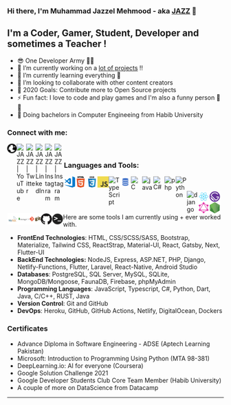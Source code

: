 ### Hi there, I'm Muhammad Jazzel Mehmood - aka [JAZZ](https://jazzel.me/) 👋

## I'm a Coder, Gamer, Student, Developer and sometimes a Teacher !

- 😎 One Developer Army 💪💪
- 🔭 I’m currently working on a [lot of projects](https://jazzel.me/) !!
- 🌱 I’m currently learning everything 🤣
- 👯 I’m looking to collaborate with other content creators
- 🥅 2020 Goals: Contribute more to Open Source projects
- ⚡ Fun fact: I love to code and play games and I'm also a funny person 🤣🤣
- 📖 Doing bachelors in Computer Engineeing from Habib University

### Connect with me:

[<img align="left" style="fill: red !important;" alt="JAZZ | Website" width="22px" src="https://raw.githubusercontent.com/iconic/open-iconic/master/svg/globe.svg" />][website]
[<img style="fill: red;" align="left" alt="JAZZ | YouTube" width="22px" src="https://cdn.jsdelivr.net/npm/simple-icons@v3/icons/youtube.svg" />][youtube]
[<img style="fill: red;" align="left" alt="JAZZ | Twitter" width="22px" src="https://cdn.jsdelivr.net/npm/simple-icons@v3/icons/twitter.svg" />][twitter]
[<img style="fill: red;"  align="left" alt="JAZZ | LinkedIn" width="22px" src="https://cdn.jsdelivr.net/npm/simple-icons@v3/icons/linkedin.svg" />][linkedin]
[<img style="fill: red;"  align="left" alt="JAZZ | Instagram" width="22px" src="https://cdn.jsdelivr.net/npm/simple-icons@v3/icons/instagram.svg" />][instagram]
[<img style="fill: red;"  align="left" alt="JAZZ | Instagram" width="22px" src="https://cdn.jsdelivr.net/npm/simple-icons@3.5.0/icons/facebook.svg" />][facebook]

<br />

### Languages and Tools:

<div>
<img align="left" alt="Visual Studio Code" width="26px" src="https://raw.githubusercontent.com/github/explore/80688e429a7d4ef2fca1e82350fe8e3517d3494d/topics/visual-studio-code/visual-studio-code.png" />
<img align="left" alt="html5" width="26px" src="https://raw.githubusercontent.com/github/explore/80688e429a7d4ef2fca1e82350fe8e3517d3494d/topics/html/html.png" />
<img align="left" alt="CSS3" width="26px" src="https://raw.githubusercontent.com/github/explore/80688e429a7d4ef2fca1e82350fe8e3517d3494d/topics/css/css.png" />
<img align="left" alt="javascript" width="26px" src="https://raw.githubusercontent.com/github/explore/80688e429a7d4ef2fca1e82350fe8e3517d3494d/topics/javascript/javascript.png" />
<img align="left" alt="TypeScript" width="26px" src="https://cdn.jsdelivr.net/npm/programming-languages-logos@0.0.3/src/typescript/typescript.svg" />
<img align="left" alt="sql" width="26px" src="https://raw.githubusercontent.com/github/explore/80688e429a7d4ef2fca1e82350fe8e3517d3494d/topics/sql/sql.png" />
<img align="left" alt="C" width="26px" src="https://cdn.jsdelivr.net/npm/programming-languages-logos@0.0.3/src/c/c.svg" />
<img align="left" alt="java" width="26px" src="https://cdn.jsdelivr.net/npm/programming-languages-logos@0.0.3/src/java/java.svg" />
<img align="left" alt="C#" width="26px" src="https://cdn.jsdelivr.net/npm/programming-languages-logos@0.0.3/src/csharp/csharp.svg" />
<img align="left" alt="php" width="26px" src="https://cdn.jsdelivr.net/npm/programming-languages-logos@0.0.3/src/php/php.svg" />
<img align="left" alt="Python" width="26px" src="https://cdn.jsdelivr.net/npm/programming-languages-logos@0.0.3/src/python/python.svg" />
</div>
<br />
<br />
<div>
<img align="left" alt="django" width="26px" src="https://avatars3.githubusercontent.com/u/27804?s=200&v=4" />
<img align="left" alt="React" width="26px" src="https://raw.githubusercontent.com/github/explore/80688e429a7d4ef2fca1e82350fe8e3517d3494d/topics/react/react.png" />
<img align="left" alt="gatsby" width="26px" src="https://raw.githubusercontent.com/github/explore/e94815998e4e0713912fed477a1f346ec04c3da2/topics/gatsby/gatsby.png" />
 <img align="left" alt="GraphQL" width="26px" src="https://raw.githubusercontent.com/github/explore/80688e429a7d4ef2fca1e82350fe8e3517d3494d/topics/graphql/graphql.png" />
<img align="left" alt="node.js" width="26px" src="https://raw.githubusercontent.com/github/explore/80688e429a7d4ef2fca1e82350fe8e3517d3494d/topics/nodejs/nodejs.png" />
<img align="left" alt="MySQL" width="26px" src="https://raw.githubusercontent.com/github/explore/80688e429a7d4ef2fca1e82350fe8e3517d3494d/topics/mysql/mysql.png" />
<img align="left" alt="mongodb" width="26px" src="https://raw.githubusercontent.com/github/explore/80688e429a7d4ef2fca1e82350fe8e3517d3494d/topics/mongodb/mongodb.png" />
<img align="left" alt="Git" width="26px" src="https://raw.githubusercontent.com/github/explore/80688e429a7d4ef2fca1e82350fe8e3517d3494d/topics/git/git.png" />
<img align="left" alt="github" width="26px" src="https://raw.githubusercontent.com/github/explore/78df643247d429f6cc873026c0622819ad797942/topics/github/github.png" />
<img align="left" alt="Terminal" width="26px" src="https://raw.githubusercontent.com/github/explore/80688e429a7d4ef2fca1e82350fe8e3517d3494d/topics/terminal/terminal.png" />
</div>

<br />
<br />

Here are some tools I am currently using + ever worked with.

- **FrontEnd Technologies**: HTML, CSS/SCSS/SASS, Bootstrap, Materialize, Tailwind CSS, ReactStrap, Material-UI, React, Gatsby, Next, Flutter-UI
- **BackEnd Technologies:** NodeJS, Express, ASP.NET, PHP, Django, Netlify-Functions, Flutter, Laravel, React-Native, Android Studio
- **Databases**: PostgreSQL, SQL Server, MySQL, SQLite, MongoDB/Mongoose, FaunaDB, Firebase, phpMyAdmin
- **Programming Languages**: JavaScript, Typescript, C#, Python, Dart, Java, C/C++, RUST, Java
- **Version Control**: Git and GitHub
- **DevOps**: Heroku, GitHub, GitHub Actions, Netlify, DigitalOcean, Dockers

### Certificates

- Advance Diploma in Software Engineering - ADSE (Aptech Learning Pakistan)
- Microsoft: Introduction to Programming Using Python (MTA 98-381)
- DeepLearning.io: AI for everyone (Coursera)
- Google Solution Challenge 2021
- Google Developer Students Club Core Team Member (Habib University)
- A couple of more on DataScience from Datacamp

---

[website]: https://jazzel.me/
[twitter]: https://twitter.com/mehmood_jazzel
[youtube]: https://www.youtube.com/channel/UCZdEw0PY5f0llDe5iOutwHQ?view_as=subscriber
[instagram]: https://www.instagram.com/mehmoodjazzel/
[linkedin]: https://www.linkedin.com/in/muhammed-jazzel-mehmood-860233163/
[facebook]: https://www.facebook.com/jazzel.mehmood/
